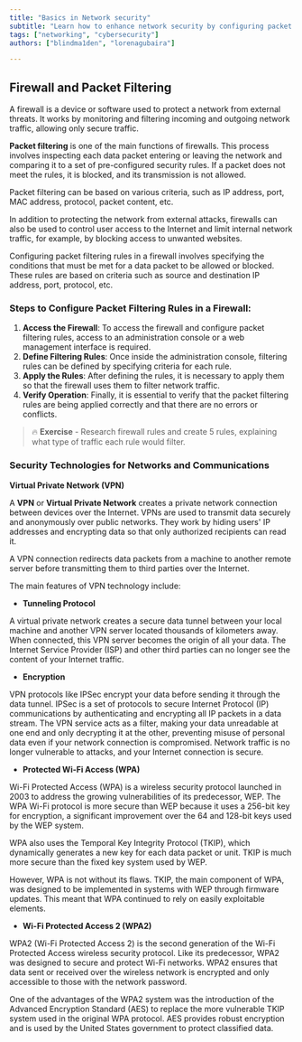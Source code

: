 ```yaml
---
title: "Basics in Network security"
subtitle: "Learn how to enhance network security by configuring packet filtering rules in a firewall."
tags: ["networking", "cybersecurity"]
authors: ["blindma1den", "lorenagubaira"]

---
```


## Firewall and Packet Filtering

A firewall is a device or software used to protect a network from external threats. It works by monitoring and filtering incoming and outgoing network traffic, allowing only secure traffic.

**Packet filtering** is one of the main functions of firewalls. This process involves inspecting each data packet entering or leaving the network and comparing it to a set of pre-configured security rules. If a packet does not meet the rules, it is blocked, and its transmission is not allowed.

Packet filtering can be based on various criteria, such as IP address, port, MAC address, protocol, packet content, etc.

In addition to protecting the network from external attacks, firewalls can also be used to control user access to the Internet and limit internal network traffic, for example, by blocking access to unwanted websites.

Configuring packet filtering rules in a firewall involves specifying the conditions that must be met for a data packet to be allowed or blocked. These rules are based on criteria such as source and destination IP address, port, protocol, etc.

### Steps to Configure Packet Filtering Rules in a Firewall:

1. **Access the Firewall**: To access the firewall and configure packet filtering rules, access to an administration console or a web management interface is required.
2. **Define Filtering Rules**: Once inside the administration console, filtering rules can be defined by specifying criteria for each rule.
3. **Apply the Rules**: After defining the rules, it is necessary to apply them so that the firewall uses them to filter network traffic.
4. **Verify Operation**: Finally, it is essential to verify that the packet filtering rules are being applied correctly and that there are no errors or conflicts.

>🔥 **Exercise** - Research firewall rules and create 5 rules, explaining what type of traffic each rule would filter.

### Security Technologies for Networks and Communications

**Virtual Private Network (VPN)**

A **VPN** or **Virtual Private Network** creates a private network connection between devices over the Internet. VPNs are used to transmit data securely and anonymously over public networks. They work by hiding users' IP addresses and encrypting data so that only authorized recipients can read it.

A VPN connection redirects data packets from a machine to another remote server before transmitting them to third parties over the Internet.

The main features of VPN technology include:

- **Tunneling Protocol**

A virtual private network creates a secure data tunnel between your local machine and another VPN server located thousands of kilometers away. When connected, this VPN server becomes the origin of all your data. The Internet Service Provider (ISP) and other third parties can no longer see the content of your Internet traffic.

- **Encryption**

VPN protocols like IPSec encrypt your data before sending it through the data tunnel. IPSec is a set of protocols to secure Internet Protocol (IP) communications by authenticating and encrypting all IP packets in a data stream. The VPN service acts as a filter, making your data unreadable at one end and only decrypting it at the other, preventing misuse of personal data even if your network connection is compromised. Network traffic is no longer vulnerable to attacks, and your Internet connection is secure.

- **Protected Wi-Fi Access (WPA)**

Wi-Fi Protected Access (WPA) is a wireless security protocol launched in 2003 to address the growing vulnerabilities of its predecessor, WEP. The WPA Wi-Fi protocol is more secure than WEP because it uses a 256-bit key for encryption, a significant improvement over the 64 and 128-bit keys used by the WEP system.

WPA also uses the Temporal Key Integrity Protocol (TKIP), which dynamically generates a new key for each data packet or unit. TKIP is much more secure than the fixed key system used by WEP.

However, WPA is not without its flaws. TKIP, the main component of WPA, was designed to be implemented in systems with WEP through firmware updates. This meant that WPA continued to rely on easily exploitable elements.

- **Wi-Fi Protected Access 2 (WPA2)**

WPA2 (Wi-Fi Protected Access 2) is the second generation of the Wi-Fi Protected Access wireless security protocol. Like its predecessor, WPA2 was designed to secure and protect Wi-Fi networks. WPA2 ensures that data sent or received over the wireless network is encrypted and only accessible to those with the network password.

One of the advantages of the WPA2 system was the introduction of the Advanced Encryption Standard (AES) to replace the more vulnerable TKIP system used in the original WPA protocol. AES provides robust encryption and is used by the United States government to protect classified data.
